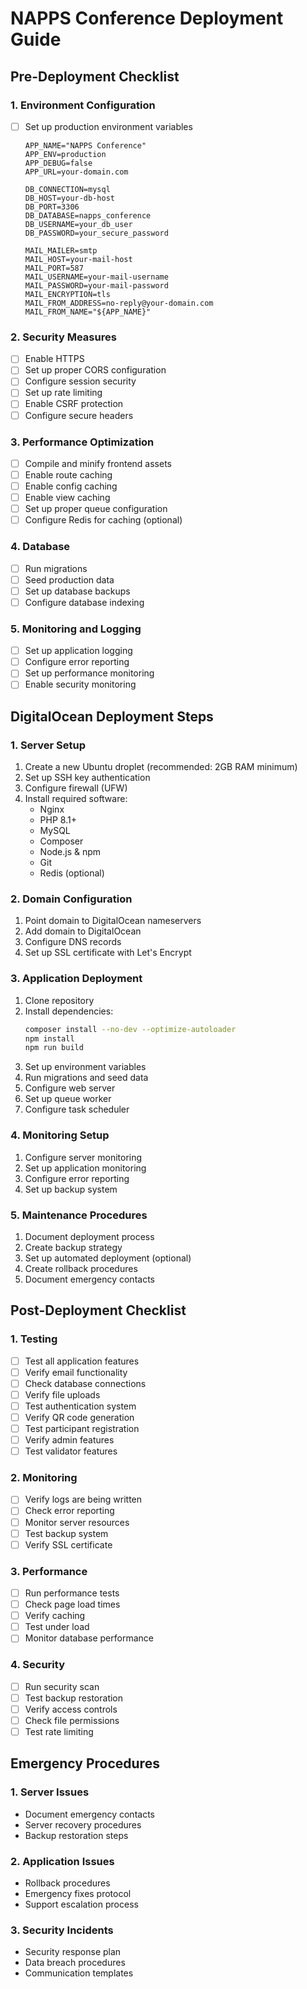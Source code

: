 # NAPPS Conference Deployment Guide

## Pre-Deployment Checklist

### 1. Environment Configuration
- [ ] Set up production environment variables
  ```env
  APP_NAME="NAPPS Conference"
  APP_ENV=production
  APP_DEBUG=false
  APP_URL=your-domain.com
  
  DB_CONNECTION=mysql
  DB_HOST=your-db-host
  DB_PORT=3306
  DB_DATABASE=napps_conference
  DB_USERNAME=your_db_user
  DB_PASSWORD=your_secure_password
  
  MAIL_MAILER=smtp
  MAIL_HOST=your-mail-host
  MAIL_PORT=587
  MAIL_USERNAME=your-mail-username
  MAIL_PASSWORD=your-mail-password
  MAIL_ENCRYPTION=tls
  MAIL_FROM_ADDRESS=no-reply@your-domain.com
  MAIL_FROM_NAME="${APP_NAME}"
  ```

### 2. Security Measures
- [ ] Enable HTTPS
- [ ] Set up proper CORS configuration
- [ ] Configure session security
- [ ] Set up rate limiting
- [ ] Enable CSRF protection
- [ ] Configure secure headers

### 3. Performance Optimization
- [ ] Compile and minify frontend assets
- [ ] Enable route caching
- [ ] Enable config caching
- [ ] Enable view caching
- [ ] Set up proper queue configuration
- [ ] Configure Redis for caching (optional)

### 4. Database
- [ ] Run migrations
- [ ] Seed production data
- [ ] Set up database backups
- [ ] Configure database indexing

### 5. Monitoring and Logging
- [ ] Set up application logging
- [ ] Configure error reporting
- [ ] Set up performance monitoring
- [ ] Enable security monitoring

## DigitalOcean Deployment Steps

### 1. Server Setup
1. Create a new Ubuntu droplet (recommended: 2GB RAM minimum)
2. Set up SSH key authentication
3. Configure firewall (UFW)
4. Install required software:
   - Nginx
   - PHP 8.1+
   - MySQL
   - Composer
   - Node.js & npm
   - Git
   - Redis (optional)

### 2. Domain Configuration
1. Point domain to DigitalOcean nameservers
2. Add domain to DigitalOcean
3. Configure DNS records
4. Set up SSL certificate with Let's Encrypt

### 3. Application Deployment
1. Clone repository
2. Install dependencies:
   ```bash
   composer install --no-dev --optimize-autoloader
   npm install
   npm run build
   ```
3. Set up environment variables
4. Run migrations and seed data
5. Configure web server
6. Set up queue worker
7. Configure task scheduler

### 4. Monitoring Setup
1. Configure server monitoring
2. Set up application monitoring
3. Configure error reporting
4. Set up backup system

### 5. Maintenance Procedures
1. Document deployment process
2. Create backup strategy
3. Set up automated deployment (optional)
4. Create rollback procedures
5. Document emergency contacts

## Post-Deployment Checklist

### 1. Testing
- [ ] Test all application features
- [ ] Verify email functionality
- [ ] Check database connections
- [ ] Verify file uploads
- [ ] Test authentication system
- [ ] Verify QR code generation
- [ ] Test participant registration
- [ ] Verify admin features
- [ ] Test validator features

### 2. Monitoring
- [ ] Verify logs are being written
- [ ] Check error reporting
- [ ] Monitor server resources
- [ ] Test backup system
- [ ] Verify SSL certificate

### 3. Performance
- [ ] Run performance tests
- [ ] Check page load times
- [ ] Verify caching
- [ ] Test under load
- [ ] Monitor database performance

### 4. Security
- [ ] Run security scan
- [ ] Test backup restoration
- [ ] Verify access controls
- [ ] Check file permissions
- [ ] Test rate limiting

## Emergency Procedures

### 1. Server Issues
- Document emergency contacts
- Server recovery procedures
- Backup restoration steps

### 2. Application Issues
- Rollback procedures
- Emergency fixes protocol
- Support escalation process

### 3. Security Incidents
- Security response plan
- Data breach procedures
- Communication templates
